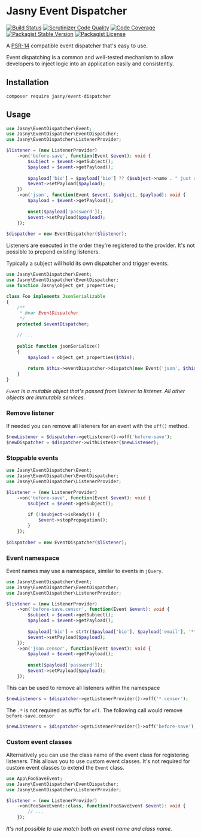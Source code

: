 Jasny Event Dispatcher
===

[![Build Status](https://travis-ci.org/jasny/event-dispatcher.svg?branch=master)](https://travis-ci.org/jasny/event-dispatcher)
[![Scrutinizer Code Quality](https://scrutinizer-ci.com/g/jasny/event-dispatcher/badges/quality-score.png?b=master)](https://scrutinizer-ci.com/g/jasny/event-dispatcher/?branch=master)
[![Code Coverage](https://scrutinizer-ci.com/g/jasny/event-dispatcher/badges/coverage.png?b=master)](https://scrutinizer-ci.com/g/jasny/event-dispatcher/?branch=master)
[![Packagist Stable Version](https://img.shields.io/packagist/v/jasny/event-dispatcher.svg)](https://packagist.org/packages/jasny/event-dispatcher)
[![Packagist License](https://img.shields.io/packagist/l/jasny/event-dispatcher.svg)](https://packagist.org/packages/jasny/event-dispatcher)

A [PSR-14](https://www.php-fig.org/psr/psr-14/) compatible event dispatcher that's easy to use.

Event dispatching is a common and well-tested mechanism to allow developers to inject logic into an application easily
and consistently.

Installation
---

    composer require jasny/event-dispatcher

Usage
---

```php
use Jasny\EventDispatcher\Event;
use Jasny\EventDispatcher\EventDispatcher;
use Jasny\EventDispatcher\ListenerProvider;

$listener = (new ListenerProvider)
    ->on('before-save', function(Event $event): void {
        $subject = $event->getSubject();
        $payload = $event->getPayload();
        
        $payload['bio'] = $payload['bio'] ?? ($subject->name . " just arrived");
        $event->setPayload($payload);
    })
    ->on('json', function(Event $event, $subject, $payload): void {
        $payload = $event->getPayload();
        
        unset($payload['password']);
        $event->setPayload($payload);
    });
    
$dispatcher = new EventDispatcher($listener);
```

Listeners are executed in the order they're registered to the provider. It's not possible to prepend existing
listeners. 

Typically a subject will hold its own dispatcher and trigger events.

```php
use Jasny\EventDispatcher\Event;
use Jasny\EventDispatcher\EventDispatcher;
use function Jasny\object_get_properties;

class Foo implements JsonSerializable
{
    /**
     * @var EventDispatcher
     */
    protected $eventDispatcher;

    // ...
    
    public function jsonSerialize()
    {
        $payload = object_get_properties($this);
    
        return $this->eventDispatcher->dispatch(new Event('json', $this, $payload));
    }
}
```

_`Event` is a mutable object that's passed from listener to listener. All other objects are immutable services._

### Remove listener

If needed you can remove all listeners for an event with the `off()` method.

```php
$newListener = $dispatcher->getListener()->off('before-save');
$newDispatcher = $dispatcher->withListener($newListener);
```

### Stoppable events

```php
use Jasny\EventDispatcher\Event;
use Jasny\EventDispatcher\EventDispatcher;
use Jasny\EventDispatcher\ListenerProvider;

$listener = (new ListenerProvider)
    ->on('before-save', function(Event $event): void {
        $subject = $event->getSubject();
        
        if (!$subject->isReady()) {
            $event->stopPropagation();
        }
    });
    
$dispatcher = new EventDispatcher($listener);
```

### Event namespace

Event names may use a namespace, similar to events in `jQuery`.

```php
use Jasny\EventDispatcher\Event;
use Jasny\EventDispatcher\EventDispatcher;
use Jasny\EventDispatcher\ListenerProvider;

$listener = (new ListenerProvider)
    ->on('before-save.censor', function(Event $event): void {
        $subject = $event->getSubject();
        $payload = $event->getPayload();
        
        $payload['bio'] = strtr($payload['bio'], $payload['email'], '***@***.***');
        $event->setPayload($payload);
    });
    ->on('json.censor', function(Event $event): void {
        $payload = $event->getPayload();
        
        unset($payload['password']);
        $event->setPayload($payload);
    });
```

This can be used to remove all listeners within the namespace

```php
$newListeners = $dispatcher->getListenerProvider()->off('*.censor');
```

The `.*` is not required as suffix for `off`. The following call would remove `before-save.censor`

```php
$newListeners = $dispatcher->getListenerProvider()->off('before-save');
```

### Custom event classes

Alternatively you can use the class name of the event class for registering listeners. This allows you to use custom
event classes. It's not required for custom event classes to extend the `Event` class.

```php
use App\FooSaveEvent;
use Jasny\EventDispatcher\EventDispatcher;
use Jasny\EventDispatcher\ListenerProvider;

$listener = (new ListenerProvider)
    ->on(FooSaveEvent::class, function(FooSaveEvent $event): void {
        // ...
    });
```

_It's not possible to use match both on event name and class name._
